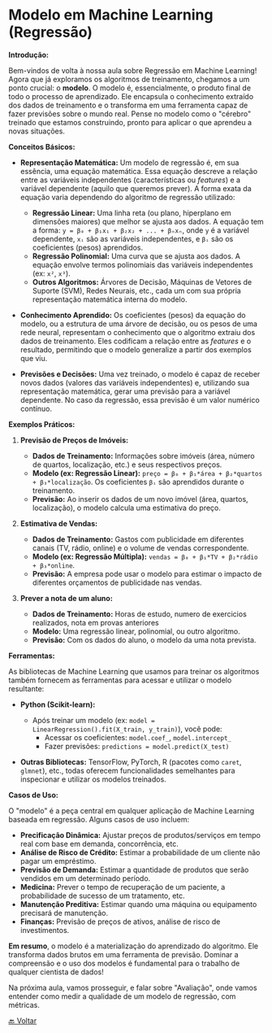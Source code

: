 # Modelo em Machine Learning (Regressão)

**Introdução:**

Bem-vindos de volta à nossa aula sobre Regressão em Machine Learning! Agora que já exploramos os algoritmos de treinamento, chegamos a um ponto crucial: o **modelo**. O modelo é, essencialmente, o produto final de todo o processo de aprendizado. Ele encapsula o conhecimento extraído dos dados de treinamento e o transforma em uma ferramenta capaz de fazer previsões sobre o mundo real. Pense no modelo como o "cérebro" treinado que estamos construindo, pronto para aplicar o que aprendeu a novas situações.

**Conceitos Básicos:**

*   **Representação Matemática:** Um modelo de regressão é, em sua essência, uma equação matemática. Essa equação descreve a relação entre as variáveis independentes (características ou *features*) e a variável dependente (aquilo que queremos prever). A forma exata da equação varia dependendo do algoritmo de regressão utilizado:

    *   **Regressão Linear:** Uma linha reta (ou plano, hiperplano em dimensões maiores) que melhor se ajusta aos dados. A equação tem a forma: `y = β₀ + β₁x₁ + β₂x₂ + ... + βₙxₙ`, onde `y` é a variável dependente, `xᵢ` são as variáveis independentes, e `βᵢ` são os coeficientes (pesos) aprendidos.
    *   **Regressão Polinomial:** Uma curva que se ajusta aos dados. A equação envolve termos polinomiais das variáveis independentes (ex: `x²`, `x³`).
    *   **Outros Algoritmos:** Árvores de Decisão, Máquinas de Vetores de Suporte (SVM), Redes Neurais, etc., cada um com sua própria representação matemática interna do modelo.

*   **Conhecimento Aprendido:** Os coeficientes (pesos) da equação do modelo, ou a estrutura de uma árvore de decisão, ou os pesos de uma rede neural, representam o conhecimento que o algoritmo extraiu dos dados de treinamento. Eles codificam a relação entre as *features* e o resultado, permitindo que o modelo generalize a partir dos exemplos que viu.

*   **Previsões e Decisões:** Uma vez treinado, o modelo é capaz de receber novos dados (valores das variáveis independentes) e, utilizando sua representação matemática, gerar uma previsão para a variável dependente. No caso da regressão, essa previsão é um valor numérico contínuo.

**Exemplos Práticos:**

1.  **Previsão de Preços de Imóveis:**

    *   **Dados de Treinamento:** Informações sobre imóveis (área, número de quartos, localização, etc.) e seus respectivos preços.
    *   **Modelo (ex: Regressão Linear):** `preço = β₀ + β₁*área + β₂*quartos + β₃*localização`. Os coeficientes `βᵢ` são aprendidos durante o treinamento.
    *   **Previsão:** Ao inserir os dados de um novo imóvel (área, quartos, localização), o modelo calcula uma estimativa do preço.

2.  **Estimativa de Vendas:**

    *   **Dados de Treinamento:** Gastos com publicidade em diferentes canais (TV, rádio, online) e o volume de vendas correspondente.
    *   **Modelo (ex: Regressão Múltipla):** `vendas = β₀ + β₁*TV + β₂*rádio + β₃*online`.
    *   **Previsão:** A empresa pode usar o modelo para estimar o impacto de diferentes orçamentos de publicidade nas vendas.

3.  **Prever a nota de um aluno:**
    *   **Dados de Treinamento:** Horas de estudo, numero de exercicios realizados, nota em provas anteriores
    *   **Modelo:** Uma regressão linear, polinomial, ou outro algoritmo.
    *   **Previsão:** Com os dados do aluno, o modelo da uma nota prevista.

**Ferramentas:**

As bibliotecas de Machine Learning que usamos para treinar os algoritmos também fornecem as ferramentas para acessar e utilizar o modelo resultante:

*   **Python (Scikit-learn):**
    *   Após treinar um modelo (ex: `model = LinearRegression().fit(X_train, y_train)`), você pode:
        *   Acessar os coeficientes: `model.coef_`, `model.intercept_`
        *   Fazer previsões: `predictions = model.predict(X_test)`

*   **Outras Bibliotecas:** TensorFlow, PyTorch, R (pacotes como `caret`, `glmnet`), etc., todas oferecem funcionalidades semelhantes para inspecionar e utilizar os modelos treinados.

**Casos de Uso:**

O "modelo" é a peça central em qualquer aplicação de Machine Learning baseada em regressão. Alguns casos de uso incluem:

*   **Precificação Dinâmica:** Ajustar preços de produtos/serviços em tempo real com base em demanda, concorrência, etc.
*   **Análise de Risco de Crédito:** Estimar a probabilidade de um cliente não pagar um empréstimo.
*   **Previsão de Demanda:** Estimar a quantidade de produtos que serão vendidos em um determinado período.
*   **Medicina:** Prever o tempo de recuperação de um paciente, a probabilidade de sucesso de um tratamento, etc.
*   **Manutenção Preditiva:** Estimar quando uma máquina ou equipamento precisará de manutenção.
*  **Finanças:** Previsão de preços de ativos, análise de risco de investimentos.

**Em resumo**, o modelo é a materialização do aprendizado do algoritmo. Ele transforma dados brutos em uma ferramenta de previsão. Dominar a compreensão e o uso dos modelos é fundamental para o trabalho de qualquer cientista de dados!

Na próxima aula, vamos prosseguir, e falar sobre "Avaliação", onde vamos entender como medir a qualidade de um modelo de regressão, com métricas.

[🔙 Voltar ](./fundamentos_regressao.md) 